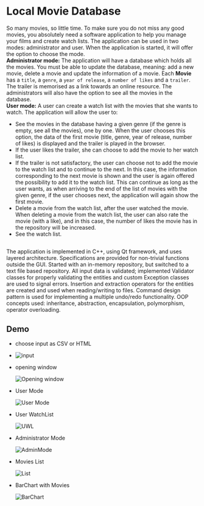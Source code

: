 # Local Movie Database 

So many movies, so little time. To make sure you do not miss any good movies, you absolutely need a software application to help you manage your films and create watch lists. The application can be used in two modes: administrator and user. When the application is started, it will offer the option to choose the mode.\
**Administrator mode:** The application will have a database which holds all the movies. You must be able to update the database, meaning: add a new movie, delete a movie and update the information of a movie. Each **Movie** has a `title`, a `genre`, a `year of release`, a `number of likes` and a `trailer`. The trailer is memorised as a link towards an online resource. The administrators will also have the option to see all the movies in the database.\
**User mode:** A user can create a watch list with the movies that she wants to watch. The application will allow the user to:
- See the movies in the database having a given genre (if the genre is empty, see all the movies), one by one. When the user chooses this option, the data of the first movie (title, genre, year of release, number of likes) is displayed and the trailer is played in the browser.
- If the user likes the trailer, she can choose to add the movie to her watch list.
- If the trailer is not satisfactory, the user can choose not to add the movie to the watch list and to continue to the next. In this case, the information corresponding to the next movie is shown and the user is again offered the possibility to add it to the watch list. This can continue as long as the user wants, as when arriving to the end of the list of movies with the given genre, if the user chooses next, the application will again show the first movie.
- Delete a movie from the watch list, after the user watched the movie. When deleting a movie from the watch list, the user can also rate the movie (with a like), and in this case, the number of likes the movie has in the repository will be increased.
- See the watch list.

##
The application is implemented in C++, using Qt framework, and uses layered architecture.
Specifications are provided for non-trivial functions outside the GUI. 
Started with an in-memory repository, but switched to a text file based repository.
All input data is validated; implemented Validator classes for properly validating the entities and custom Exception classes are used to signal errors.
Insertion and extraction operators for the entities are created and used when reading/writing to files.
Command design pattern is used for implementing a multiple undo/redo functionality.
OOP concepts used: inheritance, abstraction, encapsulation, polymorphism, operator overloading.

## Demo

- choose input as CSV or HTML
- 
  ![input](https://github.com/DiaconuAna/Movie-Manager/blob/main/Resources/input.png)

- opening window

  ![Opening window](https://github.com/DiaconuAna/Movie-Manager/blob/main/Resources/main.png)
  
- User Mode

  ![User Mode](https://github.com/DiaconuAna/Movie-Manager/blob/main/Resources/usermode.png)
  
- User WatchList

  ![UWL](https://github.com/DiaconuAna/Movie-Manager/blob/main/Resources/watchlist.png)
  
- Administrator Mode

  ![AdminMode](https://github.com/DiaconuAna/Movie-Manager/blob/main/Resources/admin.png)

- Movies List
  
  ![List](https://github.com/DiaconuAna/Movie-Manager/blob/main/Resources/movielist.png)

- BarChart with Movies

  ![BarChart](https://github.com/DiaconuAna/Movie-Manager/blob/main/Resources/barchart.png)

  
